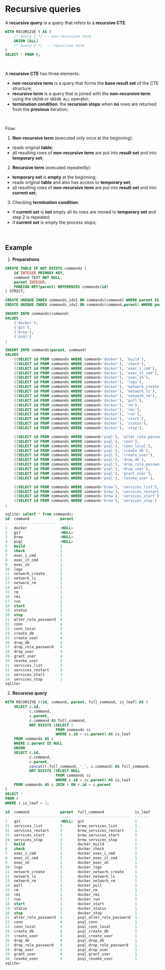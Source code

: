 # Recursive queries
A **recursive query** is a query that refers to a **recursive CTE**.<br>

```sql
WITH RECURSIVE t AS (
    /* Query 1 */ -- non-recursive term
    UNION [ALL]
    /* Query 2 */  -- recursive term
)
SELECT * FROM t;
```

<br>

A **recursive CTE** has three elements:
- **non-recursive term** is a query that forms the **base result set** of the CTE structure;
- **recursive term** is a query that is joined with the **non-recursive term** using the `UNION` or `UNION ALL` operator;
- **termination condition**: the **recursion stops** when **no** rows are returned from the **previous** iteration;

<br>

Flow:
1. **Non-recursive term** (executed only once at the beginning):
- reads original **table**;
- all resulting rows of **non-recursive term** are put into **result set** and into **temporary set**;

2. **Recursive term** (executed repeatedly):
- **temporary set** is **empty** at the beginning;
- reads original **table** and also has access to **temporary set**;
- all resulting rows of **non-recursive term** are put into **result set** and into **current set**;

3. Checking **termination condition**:
- if **current set** is **not** empty all its rows are moved to **temporary set** and step 2 is repeated;
- if **current set** is empty the process stops;

<br>

## Example
1. **Preparations**
```sql
CREATE TABLE IF NOT EXISTS commands (
    id INTEGER PRIMARY KEY,
    command TEXT NOT NULL,
    parent INTEGER,
    FOREIGN KEY(parent) REFERENCES commands(id)
) STRICT;

CREATE UNIQUE INDEX commands_idx1 ON commands(command) WHERE parent IS NULL;
CREATE UNIQUE INDEX commands_idx2 ON commands(command,parent) WHERE parent IS NOT NULL;

INSERT INTO commands(command)
VALUES
    ('docker'),
    ('git'),
    ('brew'),
    ('psql')
;

INSERT INTO commands(parent, command)
VALUES
    ((SELECT id FROM commands WHERE command='docker'), 'build'),
    ((SELECT id FROM commands WHERE command='docker'), 'check'),
    ((SELECT id FROM commands WHERE command='docker'), 'exec_i_cmd'),
    ((SELECT id FROM commands WHERE command='docker'), 'exec_it_cmd'),
    ((SELECT id FROM commands WHERE command='docker'), 'exec_sh'),
    ((SELECT id FROM commands WHERE command='docker'), 'logs'),
    ((SELECT id FROM commands WHERE command='docker'), 'network_create'),
    ((SELECT id FROM commands WHERE command='docker'), 'network_ls'),
    ((SELECT id FROM commands WHERE command='docker'), 'network_rm'),
    ((SELECT id FROM commands WHERE command='docker'), 'pull'),
    ((SELECT id FROM commands WHERE command='docker'), 'rm'),
    ((SELECT id FROM commands WHERE command='docker'), 'rmi'),
    ((SELECT id FROM commands WHERE command='docker'), 'run'),
    ((SELECT id FROM commands WHERE command='docker'), 'start'),
    ((SELECT id FROM commands WHERE command='docker'), 'status'),
    ((SELECT id FROM commands WHERE command='docker'), 'stop'),

    ((SELECT id FROM commands WHERE command='psql'), 'alter_role_password'),
    ((SELECT id FROM commands WHERE command='psql'), 'conn'),
    ((SELECT id FROM commands WHERE command='psql'), 'conn_local'),
    ((SELECT id FROM commands WHERE command='psql'), 'create_db'),
    ((SELECT id FROM commands WHERE command='psql'), 'create_user'),
    ((SELECT id FROM commands WHERE command='psql'), 'drop_db'),
    ((SELECT id FROM commands WHERE command='psql'), 'drop_role_password'),
    ((SELECT id FROM commands WHERE command='psql'), 'drop_user'),
    ((SELECT id FROM commands WHERE command='psql'), 'grant_user'),
    ((SELECT id FROM commands WHERE command='psql'), 'revoke_user'),

    ((SELECT id FROM commands WHERE command='brew'), 'services_list'),
    ((SELECT id FROM commands WHERE command='brew'), 'services_restart'),
    ((SELECT id FROM commands WHERE command='brew'), 'services_start'),
    ((SELECT id FROM commands WHERE command='brew'), 'services_stop')
;

sqlite> select * from commands;
id  command              parent
--  -------------------  ------
1   docker               <NULL>
2   git                  <NULL>
3   brew                 <NULL>
4   psql                 <NULL>
5   build                1
6   check                1
7   exec_i_cmd           1
8   exec_it_cmd          1
9   exec_sh              1
10  logs                 1
11  network_create       1
12  network_ls           1
13  network_rm           1
14  pull                 1
15  rm                   1
16  rmi                  1
17  run                  1
18  start                1
19  status               1
20  stop                 1
21  alter_role_password  4
22  conn                 4
23  conn_local           4
24  create_db            4
25  create_user          4
26  drop_db              4
27  drop_role_password   4
28  drop_user            4
29  grant_user           4
30  revoke_user          4
31  services_list        3
32  services_restart     3
33  services_start       3
34  services_stop        3
sqlite>
```

2. **Recursive query**
```sql
WITH RECURSIVE r(id, command, parent, full_command, is_leaf) AS (
    SELECT c.id,
           c.command,
           c.parent,
           c.command AS full_command,
           NOT EXISTS (SELECT 1
                       FROM commands cc
                       WHERE c.id = cc.parent) AS is_leaf
    FROM commands AS c
    WHERE c.parent IS NULL
    UNION
    SELECT c.id,
           c.command,
           c.parent,
           concat(r.full_command, '_', c.command) AS full_command,
           NOT EXISTS (SELECT NULL
                       FROM commands cc
                       WHERE c.id = cc.parent) AS is_leaf
    FROM commands AS c JOIN r ON r.id = c.parent
)
SELECT *
FROM r
WHERE r.is_leaf = 1;
                         
id  command              parent  full_command              is_leaf
--  -------------------  ------  ------------------------  -------
2   git                  <NULL>  git                       1
31  services_list        3       brew_services_list        1
32  services_restart     3       brew_services_restart     1
33  services_start       3       brew_services_start       1
34  services_stop        3       brew_services_stop        1
5   build                1       docker_build              1
6   check                1       docker_check              1
7   exec_i_cmd           1       docker_exec_i_cmd         1
8   exec_it_cmd          1       docker_exec_it_cmd        1
9   exec_sh              1       docker_exec_sh            1
10  logs                 1       docker_logs               1
11  network_create       1       docker_network_create     1
12  network_ls           1       docker_network_ls         1
13  network_rm           1       docker_network_rm         1
14  pull                 1       docker_pull               1
15  rm                   1       docker_rm                 1
16  rmi                  1       docker_rmi                1
17  run                  1       docker_run                1
18  start                1       docker_start              1
19  status               1       docker_status             1
20  stop                 1       docker_stop               1
21  alter_role_password  4       psql_alter_role_password  1
22  conn                 4       psql_conn                 1
23  conn_local           4       psql_conn_local           1
24  create_db            4       psql_create_db            1
25  create_user          4       psql_create_user          1
26  drop_db              4       psql_drop_db              1
27  drop_role_password   4       psql_drop_role_password   1
28  drop_user            4       psql_drop_user            1
29  grant_user           4       psql_grant_user           1
30  revoke_user          4       psql_revoke_user          1
sqlite>
```